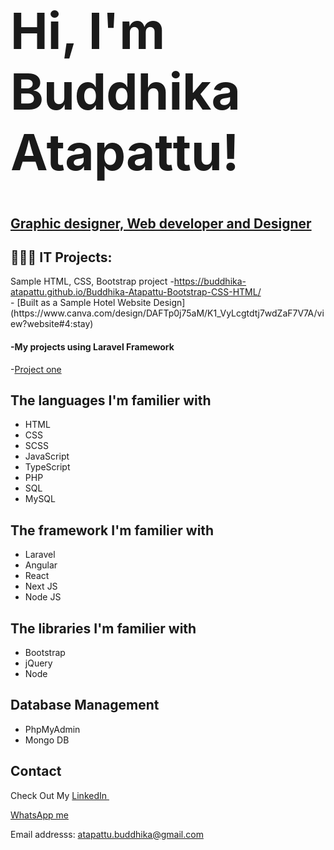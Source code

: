 <h1 style="font-size:5rem">Hi, I'm Buddhika Atapattu!</h1>
<h2><a href="https://github.com/Buddhika-Atapattu" >Graphic designer, Web developer and Designer</a></h2>

<h2>👨🏽‍💻 IT Projects:</h2>
  Sample HTML, CSS, Bootstrap project
  -<a href="https://buddhika-atapattu.github.io/Buddhika-Atapattu-Bootstrap-CSS-HTML/">https://buddhika-atapattu.github.io/Buddhika-Atapattu-Bootstrap-CSS-HTML/</a><br>
  - [Built as a Sample Hotel Website Design](https://www.canva.com/design/DAFTp0j75aM/K1_VyLcgtdtj7wdZaF7V7A/view?website#4:stay)<br>
  
  <h4>-My projects using Laravel Framework</h4>
  -<a href="https://github.com/Buddhika-Atapattu/Buddhika-Atapattu-Laravel-Progect-One">Project one</a><br>

<h2>The languages I'm familier with</h2>
<ul>
  <li>HTML</li>
  <li>CSS</li>
  <li>SCSS</li>
  <li>JavaScript</li>
  <li>TypeScript</li>
  <li>PHP</li>
  <li>SQL</li>
  <li>MySQL</li>
</ul>

<h2>The framework I'm familier with</h2>
<ul>
  <li>Laravel</li>
  <li>Angular</li>
  <li>React</li>
  <li>Next JS</li>
  <li>Node JS</li>
</ul>

<h2>The libraries I'm familier with</h2>
<ul>
  <li>Bootstrap</li>
  <li>jQuery</li>
  <li>Node</li>
</ul>

<h2>Database Management</h2>
<ul>
  <li>PhpMyAdmin</li>
  <li>Mongo DB</li>
</ul>

<h2>Contact</h2>
<p>Check Out My <a href="https://www.linkedin.com/in/buddhika-atapattu-ba3705b5/">LinkedIn </a></p>
<p><a href="https://wa.me/971554634997">WhatsApp me</a></p>
<p>Email addresss: <a href="mailto:atapattu.buddhika@gmail.com">atapattu.buddhika@gmail.com</a>
